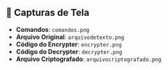 ## 📸 Capturas de Tela

- **Comandos**: `comandos.png`
- **Arquivo Original**: `arquivodetexto.png`
- **Código do Encrypter**: `encrypter.png`
- **Código do Decrypter**: `decrypter.png`
- **Arquivo Criptografado**: `arquivocriptografado.png`
